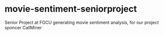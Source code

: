 # movie-sentiment-seniorproject
Senior Project at FGCU generating movie sentiment analysis, for our project sponcer CallMiner 
